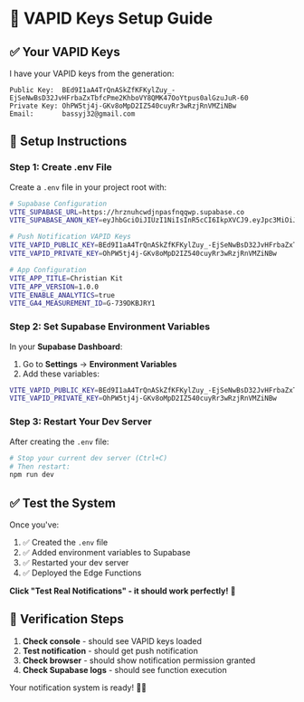 # 🔑 VAPID Keys Setup Guide

## ✅ **Your VAPID Keys**

I have your VAPID keys from the generation:

```
Public Key:  BEd9I1aA4TrQnASkZfKFKylZuy_-EjSeNwBsD32JvHFrbaZxTbfcPme2KhboVY8QMK47OoYtpus0alGzuJuR-60
Private Key: OhPW5tj4j-GKv8oMpD2IZ540cuyRr3wRzjRnVMZiNBw
Email:       bassyj32@gmail.com
```

## 🚀 **Setup Instructions**

### **Step 1: Create .env File**
Create a `.env` file in your project root with:

```bash
# Supabase Configuration
VITE_SUPABASE_URL=https://hrznuhcwdjnpasfnqqwp.supabase.co
VITE_SUPABASE_ANON_KEY=eyJhbGciOiJIUzI1NiIsInR5cCI6IkpXVCJ9.eyJpc3MiOiJzdXBhYmFzZSIsInJlZiI6Imhyem51aGN3ZGpucGFzZm5xcXdwIiwicm9sZSI6ImFub24iLCJpYXQiOjE3MzI3ODc4ODcsImV4cCI6MjA0ODM2Mzg4N30.Kj3-xKGNBwqQIzJvOPrMhWGUqZQCGOcJhGdRKRKKJhQ

# Push Notification VAPID Keys
VITE_VAPID_PUBLIC_KEY=BEd9I1aA4TrQnASkZfKFKylZuy_-EjSeNwBsD32JvHFrbaZxTbfcPme2KhboVY8QMK47OoYtpus0alGzuJuR-60
VITE_VAPID_PRIVATE_KEY=OhPW5tj4j-GKv8oMpD2IZ540cuyRr3wRzjRnVMZiNBw

# App Configuration
VITE_APP_TITLE=Christian Kit
VITE_APP_VERSION=1.0.0
VITE_ENABLE_ANALYTICS=true
VITE_GA4_MEASUREMENT_ID=G-739DKBJRY1
```

### **Step 2: Set Supabase Environment Variables**

In your **Supabase Dashboard**:
1. Go to **Settings** → **Environment Variables**
2. Add these variables:

```bash
VITE_VAPID_PUBLIC_KEY=BEd9I1aA4TrQnASkZfKFKylZuy_-EjSeNwBsD32JvHFrbaZxTbfcPme2KhboVY8QMK47OoYtpus0alGzuJuR-60
VITE_VAPID_PRIVATE_KEY=OhPW5tj4j-GKv8oMpD2IZ540cuyRr3wRzjRnVMZiNBw
```

### **Step 3: Restart Your Dev Server**

After creating the `.env` file:

```bash
# Stop your current dev server (Ctrl+C)
# Then restart:
npm run dev
```

## ✅ **Test the System**

Once you've:
1. ✅ Created the `.env` file
2. ✅ Added environment variables to Supabase
3. ✅ Restarted your dev server
4. ✅ Deployed the Edge Functions

**Click "Test Real Notifications" - it should work perfectly!** 🎉

## 🔧 **Verification Steps**

1. **Check console** - should see VAPID keys loaded
2. **Test notification** - should get push notification
3. **Check browser** - should show notification permission granted
4. **Check Supabase logs** - should see function execution

Your notification system is ready! 🔔✨












